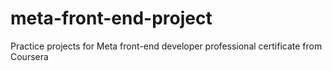# meta-front-end-project
Practice projects for Meta front-end developer professional certificate from Coursera
